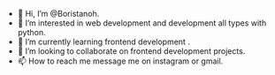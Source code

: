 - 👋 Hi, I’m @Boristanoh.
- 👀 I’m interested in web development and development all types with python.
- 🌱 I’m currently learning frontend development .
- 💞️ I’m looking to collaborate on frontend development projects.
- 📫 How to reach me message me on instagram or gmail.

<!---
Boristanoh/Boristanoh is a ✨ special ✨ repository because its `README.md` (this file) appears on your GitHub profile.
You can click the Preview link to take a look at your changes.
--->
